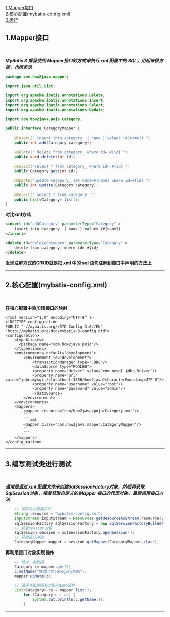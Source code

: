 
[1.Mapper接口](#1)<br>
[2.核心配置(mybatis-config.xml)](#2)<br>
[3.运行](#3)<br>


<h2 id="1">1.Mapper接口</h2><br>

___MyBatis 3 推荐使用 Mapper接口的方式来执行 xml 配置中的 SQL，用起来很方便，也很灵活___<br>


```java
package com.how2java.mapper;
  
import java.util.List;
 
import org.apache.ibatis.annotations.Delete;
import org.apache.ibatis.annotations.Insert;
import org.apache.ibatis.annotations.Select;
import org.apache.ibatis.annotations.Update;
 
import com.how2java.pojo.Category;
  
public interface CategoryMapper {
  
    @Insert(" insert into category_ ( name ) values (#{name}) ") 
    public int add(Category category); 
        
    @Delete(" delete from category_ where id= #{id} ") 
    public void delete(int id); 
        
    @Select("select * from category_ where id= #{id} ") 
    public Category get(int id); 
      
    @Update("update category_ set name=#{name} where id=#{id} ") 
    public int update(Category category);  
        
    @Select(" select * from category_ ") 
    public List<Category> list(); 
}
```

__对比xml方式__

```xml
<insert id="addCategory" parameterType="Category" >
    insert into category_ ( name ) values (#{name})   
</insert>
 
<delete id="deleteCategory" parameterType="Category" >
    delete from category_ where id= #{id}  
</delete>
```
__发现注解方式的CRUD就是把 xml 中的 sql 语句注解到接口中声明的方法上__

---
<h2 id="2">2.核心配置(mybatis-config.xml)</h2><br>

__在核心配置中添加该接口的映射__
```
<?xml version="1.0" encoding="UTF-8" ?>
<!DOCTYPE configuration
PUBLIC "-//mybatis.org//DTD Config 3.0//EN"
"http://mybatis.org/dtd/mybatis-3-config.dtd">
<configuration>
    <typeAliases>
      <package name="com.how2java.pojo"/>
    </typeAliases>
    <environments default="development">
        <environment id="development">
            <transactionManager type="JDBC"/>
            <dataSource type="POOLED">
            <property name="driver" value="com.mysql.jdbc.Driver"/>
            <property name="url" value="jdbc:mysql://localhost:3306/how2java?characterEncoding=UTF-8"/>
            <property name="username" value="root"/>
            <property name="password" value="admin"/>
            </dataSource>
        </environment>
    </environments>
    <mappers>
        <mapper resource="com/how2java/pojo/Category.xml"/>
        ```
        ```xml
        <mapper class="com.how2java.mapper.CategoryMapper"/> 
        ```
        ```
    </mappers>
</configuration>
```

---
<h2 id="3">3.编写测试类进行测试</h2><br>

___通常是通过 xml 配置文件来创建SqlSessionFactory对象，然后再获取SqlSession对象，接着获取自定义的 Mapper 接口的代理对象，最后调用接口方法___
```java
    // 读取核心配置文件
    String resource = "mybatis-config.xml";
    InputStream inputStream = Resources.getResourceAsStream(resource);
    SqlSessionFactory sqlSessionFactory = new SqlSessionFactoryBuilder().build(inputStream);
    // 获取session对象
    SqlSession session = sqlSessionFactory.openSession();
    // 获取接口对象
    CategoryMapper mapper = session.getMapper(CategoryMapper.class);
```

   __再利用接口对象实现操作__

```java
    // 增加一条数据
    Category c= mapper.get(8);
    c.setName("修改了的Category名稱");
    mapper.update(c);

    // 遍历并输出所有对象的name属性
    List<Category> cs = mapper.list();
        for (Category c : cs) {
            System.out.println(c.getName());
        }
```

---
